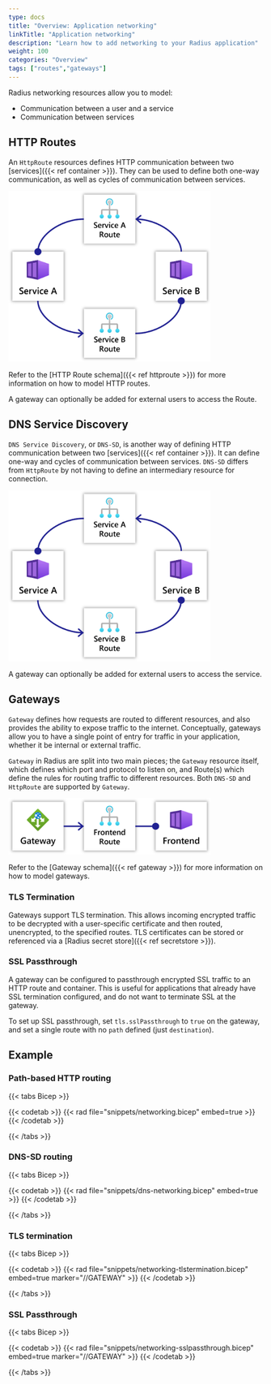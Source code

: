 ```yaml
---
type: docs
title: "Overview: Application networking"
linkTitle: "Application networking"
description: "Learn how to add networking to your Radius application"
weight: 100
categories: "Overview"
tags: ["routes","gateways"]
---
```


Radius networking resources allow you to model:

- Communication between a user and a service
- Communication between services

## HTTP Routes

An `HttpRoute` resources defines HTTP communication between two [services]({{< ref container >}}). They can be used to define both one-way communication, as well as cycles of communication between services.

<img src="networking-cycles.png" style="width:400px" alt="Diagram of Radius service-to-service networking with cycles" /><br />

Refer to the [HTTP Route schema]({{< ref httproute >}}) for more information on how to model HTTP routes.

A gateway can optionally be added for external users to access the Route.

## DNS Service Discovery

`DNS Service Discovery`, or `DNS-SD`, is another way of defining HTTP communication between two [services]({{< ref container >}}). It can define one-way and cycles of communication between services. `DNS-SD` differs from `HttpRoute` by not having to define an intermediary resource for connection.

<img src="networking-cycles.png" style="width:400px" alt="Diagram of Radius service-to-service networking with cycles" /><br />

A gateway can optionally be added for external users to access the service.

## Gateways

`Gateway` defines how requests are routed to different resources, and also provides the ability to expose traffic to the internet. Conceptually, gateways allow you to have a single point of entry for  traffic in your application, whether it be internal or external traffic.

`Gateway` in Radius are split into two main pieces; the `Gateway` resource itself, which defines which port and protocol to listen on, and Route(s) which define the rules for routing traffic to different resources. Both `DNS-SD` and `HttpRoute` are supported by `Gateway`.

<img src="networking-gateways.png" style="width:400px" alt="Diagram of Radius gateways" /><br />

Refer to the [Gateway schema]({{< ref gateway >}}) for more information on how to model gateways.

### TLS Termination

Gateways support TLS termination. This allows incoming encrypted traffic to be decrypted with a user-specific certificate and then routed, unencrypted, to the specified routes. TLS certificates can be stored or referenced via a [Radius secret store]({{< ref secretstore >}}).

### SSL Passthrough

A gateway can be configured to passthrough encrypted SSL traffic to an HTTP route and container. This is useful for applications that already have SSL termination configured, and do not want to terminate SSL at the gateway.

To set up SSL passthrough, set `tls.sslPassthrough` to `true` on the gateway, and set a single route with no `path` defined (just `destination`).

## Example

### Path-based HTTP routing

{{< tabs Bicep >}}

{{< codetab >}}
{{< rad file="snippets/networking.bicep" embed=true >}}
{{< /codetab >}}

{{< /tabs >}}

### DNS-SD routing

{{< tabs Bicep >}}

{{< codetab >}}
{{< rad file="snippets/dns-networking.bicep" embed=true >}}
{{< /codetab >}}

{{< /tabs >}}

### TLS termination

{{< tabs Bicep >}}

{{< codetab >}}
{{< rad file="snippets/networking-tlstermination.bicep" embed=true marker="//GATEWAY" >}}
{{< /codetab >}}

{{< /tabs >}}


### SSL Passthrough

{{< tabs Bicep >}}

{{< codetab >}}
{{< rad file="snippets/networking-sslpassthrough.bicep" embed=true marker="//GATEWAY" >}}
{{< /codetab >}}

{{< /tabs >}}
